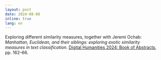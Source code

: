 ```yaml
---
layout: post
date: 2024-08-08
inline: true
lang: en
---
```



Exploring different similarity measures, together with Jeremi Ochab: _Manhattan, Euclidean, and their siblings: exploring exotic similarity measures in text classification_. [Digital Humanities 2024: Book of Abstracts](https://zenodo.org/records/13761079), pp. 162–66.

